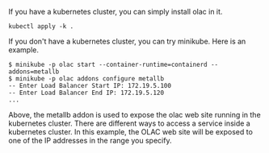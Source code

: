 If you have a kubernetes cluster, you can simply install olac in it.

```
kubectl apply -k .
```

If you don't have a kubernetes cluster, you can try minikube. Here is an
example.

```
$ minikube -p olac start --container-runtime=containerd --addons=metallb
$ minikube -p olac addons configure metallb
-- Enter Load Balancer Start IP: 172.19.5.100
-- Enter Load Balancer End IP: 172.19.5.120
...
```

Above, the metallb addon is used to expose the olac web site running in
the kubernetes cluster. There are different ways to access a service inside
a kubernetes cluster. In this example, the OLAC web site will be exposed to
one of the IP addresses in the range you specify.
